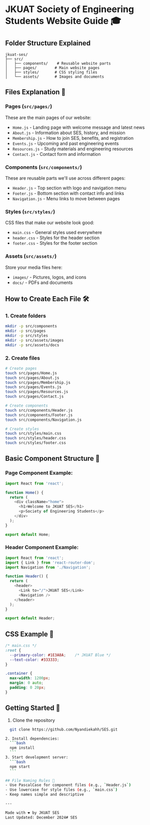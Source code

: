 # JKUAT Society of Engineering Students Website Guide 🎓

## Folder Structure Explained
```
jkuat-ses/
├── src/
│   ├── components/    # Reusable website parts
│   ├── pages/        # Main website pages
│   ├── styles/       # CSS styling files
│   └── assets/       # Images and documents
```

## Files Explanation 📄

### Pages (`src/pages/`)
These are the main pages of our website:
- `Home.js` - Landing page with welcome message and latest news
- `About.js` - Information about SES, history, and mission
- `Membership.js` - How to join SES, benefits, and registration
- `Events.js` - Upcoming and past engineering events
- `Resources.js` - Study materials and engineering resources
- `Contact.js` - Contact form and information

### Components (`src/components/`)
These are reusable parts we'll use across different pages:
- `Header.js` - Top section with logo and navigation menu
- `Footer.js` - Bottom section with contact info and links
- `Navigation.js` - Menu links to move between pages

### Styles (`src/styles/`)
CSS files that make our website look good:
- `main.css` - General styles used everywhere
- `header.css` - Styles for the header section
- `footer.css` - Styles for the footer section

### Assets (`src/assets/`)
Store your media files here:
- `images/` - Pictures, logos, and icons
- `docs/` - PDFs and documents

## How to Create Each File 🛠️

### 1. Create folders
```bash
mkdir -p src/components
mkdir -p src/pages
mkdir -p src/styles
mkdir -p src/assets/images
mkdir -p src/assets/docs
```

### 2. Create files
```bash
# Create pages
touch src/pages/Home.js
touch src/pages/About.js
touch src/pages/Membership.js
touch src/pages/Events.js
touch src/pages/Resources.js
touch src/pages/Contact.js

# Create components
touch src/components/Header.js
touch src/components/Footer.js
touch src/components/Navigation.js

# Create styles
touch src/styles/main.css
touch src/styles/header.css
touch src/styles/footer.css
```

## Basic Component Structure 📝

### Page Component Example:
```javascript
import React from 'react';

function Home() {
  return (
    <div className="home">
      <h1>Welcome to JKUAT SES</h1>
      <p>Society of Engineering Students</p>
    </div>
  );
}

export default Home;
```

### Header Component Example:
```javascript
import React from 'react';
import { Link } from 'react-router-dom';
import Navigation from './Navigation';

function Header() {
  return (
    <header>
      <Link to="/">JKUAT SES</Link>
      <Navigation />
    </header>
  );
}

export default Header;
```

## CSS Example 🎨
```css
/* main.css */
:root {
  --primary-color: #1E3A8A;    /* JKUAT Blue */
  --text-color: #333333;
}

.container {
  max-width: 1200px;
  margin: 0 auto;
  padding: 0 20px;
}
```

## Getting Started 🚀

1. Clone the repository
  ```bash
    git clone https://github.com/Nyandiekahh/SES.git

2. Install dependencies:
    ```bash
    npm install
    ```
3. Start development server:
    ```bash
    npm start
    ```

## File Naming Rules 📌
- Use PascalCase for component files (e.g., `Header.js`)
- Use lowercase for style files (e.g., `main.css`)
- Keep names simple and descriptive

---

Made with ❤️ by JKUAT SES  
Last Updated: December 2024# SES
